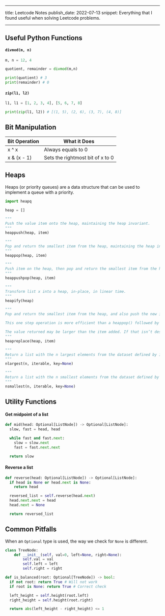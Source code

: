 <!-- deno-fmt-ignore-file -->

---

title: Leetcode Notes
publish_date: 2022-07-13
snippet: Everything that I found useful when solving Leetcode problems.

---

## Useful Python Functions

#### `divmod(m, n)`

```python
m, n = 12, 4

quotient, remainder = divmod(m,n)

print(quotient) # 3
print(remainder) # 0
```

#### `zip(l1, l2)`

```python
l1, l1 = [1, 2, 3, 4], [5, 6, 7, 8]

print(zip(l1, l2)) # [(1, 5), (2, 6), (3, 7), (4, 8)]
```

## Bit Manipulation

| Bit Operation | What it Does                     |
| ------------- | -------------------------------- |
| x ^ x         | Always equals to 0               |
| x & (x - 1)   | Sets the rightmost bit of x to 0 |

## Heaps

Heaps (or priority queues) are a data structure that can be used to implement a queue with a priority.

```python
import heapq

heap = []

"""
Push the value item onto the heap, maintaining the heap invariant.
"""
heappush(heap, item)

"""
Pop and return the smallest item from the heap, maintaining the heap invariant. If the heap is empty, IndexError is raised. To access the smallest item without popping it, use heap[0].
"""
heappop(heap, item)

"""
Push item on the heap, then pop and return the smallest item from the heap. The combined action runs more efficiently than heappush() followed by a separate call to heappop().
"""
heappushpop(heap, item)

"""
Transform list x into a heap, in-place, in linear time.
"""
heapify(heap)

"""
Pop and return the smallest item from the heap, and also push the new item. The heap size doesn’t change. If the heap is empty, IndexError is raised.

This one step operation is more efficient than a heappop() followed by heappush() and can be more appropriate when using a fixed-size heap. The pop/push combination always returns an element from the heap and replaces it with item.

The value returned may be larger than the item added. If that isn’t desired, consider using heappushpop() instead. Its push/pop combination returns the smaller of the two values, leaving the larger value on the heap.
"""
heapreplace(heap, item)

"""
Return a list with the n largest elements from the dataset defined by iterable. key, if provided, specifies a function of one argument that is used to extract a comparison key from each element in iterable (for example, key=str.lower). Equivalent to: sorted(iterable, key=key, reverse=True)[:n].
"""
nlargest(n, iterable, key=None)

"""
Return a list with the n smallest elements from the dataset defined by iterable. key, if provided, specifies a function of one argument that is used to extract a comparison key from each element in iterable (for example, key=str.lower). Equivalent to: sorted(iterable, key=key)[:n].
"""
nsmallest(n, iterable, key=None)
```

## Utility Functions

#### Get midpoint of a list

```python
def mid(head: Optional[ListNode]) -> Optional[ListNode]:
  slow, fast = head, head

  while fast and fast.next:
    slow = slow.next
    fast = fast.next.next

  return slow
```

#### Reverse a list

```python
def reverse(head: Optional[ListNode]) -> Optional[ListNode]:
  if head is None or head.next is None:
    return head

  reversed_list = self.reverse(head.next)
  head.next.next = head
  head.next = None

  return reversed_list
```

## Common Pitfalls

When an `Optional` type is used, the way we check for `None` is different.

```python
class TreeNode:
    def __init__(self, val=0, left=None, right=None):
        self.val = val
        self.left = left
        self.right = right

def is_balanced(root: Optional[TreeNode]) -> bool:
  if not root: return True # Will not work
  if root is None: return True # Correct check

  left_height = self.height(root.left)
  right_height = self.height(root.right)

  return abs(left_height - right_height) <= 1
```

